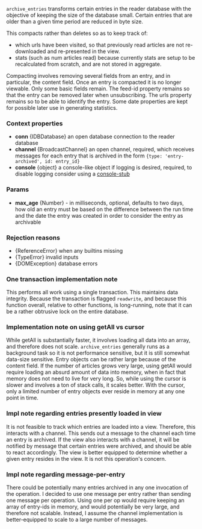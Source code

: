 `archive_entries` transforms certain entries in the reader database with the objective of keeping the size of the database small. Certain entries that are older than a given time period are reduced in byte size.

This compacts rather than deletes so as to keep track of:
* which urls have been visited, so that previously read articles are not re-downloaded and re-presented in the view.
* stats (such as num articles read) because currently stats are setup to be recalculated from scratch, and are not stored in aggregate.

Compacting involves removing several fields from an entry, and in particular, the content field. Once an entry is compacted it is no longer viewable. Only some basic fields remain. The feed-id property remains so that the entry can be removed later when unsubscribing. The urls property remains so to be able to identify the entry. Some date properties are kept for possible later use in generating statistics.

### Context properties
* **conn** {IDBDatabase} an open database connection to the reader database
* **channel** {BroadcastChannel} an open channel, required, which receives messages for each entry that is archived in the form `{type: 'entry-archived', id: entry_id}`
* **console** {object} a console-like object if logging is desired, required, to disable logging consider using a [console-stub](../lib/console-stub.js)

### Params
* **max_age** {Number} - in milliseconds, optional, defaults to two days, how old an entry must be based on the difference between the run time and the date the entry was created in order to consider the entry as archivable

### Rejection reasons
* {ReferenceError} when any builtins missing
* {TypeError} invalid inputs
* {DOMException} database errors

### One transaction implementation note
This performs all work using a single transaction. This maintains data integrity. Because the transaction is flagged `readwrite`, and because this function overall, relative to other functions, is long-running, note that it can be a rather obtrusive lock on the entire database.

### Implementation note on using getAll vs cursor
While getAll is substantially faster, it involves loading all data into an array, and therefore does not scale. `archive_entries` generally runs as a background task so it is not performance sensitive, but it is still somewhat data-size sensitive. Entry objects can be rather large because of the content field. If the number of articles grows very large, using getAll would require loading an absurd amount of data into memory, when in fact that memory does not need to live for very long. So, while using the cursor is slower and involves a ton of stack calls, it scales better. With the cursor, only a limited number of entry objects ever reside in memory at any one point in time.

### Impl note regarding entries presently loaded in view
It is not feasible to track which entries are loaded into a view. Therefore, this interacts with a channel. This sends out a message to the channel each time an entry is archived. If the view also interacts with a channel, it will be notified by message that certain entries were archived, and should be able to react accordingly. The view is better equipped to determine whether a given entry resides in the view. It is not this operation's concern.

### Impl note regarding message-per-entry
There could be potentially many entries archived in any one invocation of the operation. I decided to use one message per entry rather than sending one message per operation. Using one per op would require keeping an array of entry-ids in memory, and would potentially be very large, and therefore not scalable. Instead, I assume the channel implementation is better-equipped to scale to a large number of messages.
